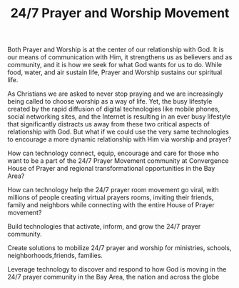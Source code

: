 ﻿---
title: 24/7 Prayer and Worship Movement
intro: How can we activate 24/7 prayer and worship in the Bay Area so 21st century believers would pray more often and deeper?
champions:
- name:
    Convergence House of Prayer
  logo:
    convergence_house_of_prayer.jpg
---

Both Prayer and Worship is at the center of our relationship with God. It is our means of communication with Him, it strengthens us as believers and as community, and it is how we seek for what God wants for us to do. While food, water, and air sustain life, Prayer and Worship sustains our spiritual life.

As Christians we are asked to never stop praying and we are increasingly being called to choose worship as a way of life. Yet, the busy lifestyle created by  the rapid diffusion of digital technologies like mobile phones, social networking sites, and the Internet is resulting in an ever busy lifestyle that  significantly distracts us away from these two critical aspects of relationship with God.  But what if we could use the very same technologies to encourage a more dynamic relationship with Him via worship and prayer?

How can technology connect, equip, encourage and care for those who want to be a part of the 24/7 Prayer Movement community at Convergence House of Prayer and regional transformational opportunities in the Bay Area? 

How can technology help the 24/7 prayer room movement go viral, with millions of people creating virtual prayers rooms, inviting their friends, family and neighbors while connecting with the entire House of Prayer movement? 

Build technologies that activate, inform, and grow the 24/7 prayer community.  

Create solutions to mobilize 24/7 prayer and worship for  ministries, schools, neighborhoods,friends, families. 

Leverage technology to discover and respond to how God is moving in the 24/7 prayer community in the Bay Area, the nation and across the globe
